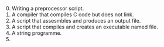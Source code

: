 0. Writing a preprocessor script.
1. A compiler that compiles C code but does not link.
2. A script that assesmbles and produces an output file.
3. A script that compiles and creates an executable named file.
4. A string programme.
5.  
